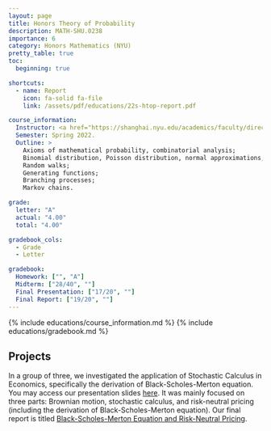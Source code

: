 ```yaml
---
layout: page
title: Honors Theory of Probability
description: MATH-SHU.0238
importance: 6
category: Honors Mathematics (NYU)
pretty_table: true
toc:
  beginning: true

shortcuts:
  - name: Report
    icon: fa-solid fa-file
    link: /assets/pdf/educations/22s-htop-report.pdf

course_information:
  Instructor: <a href="https://shanghai.nyu.edu/academics/faculty/directory/wei-wu">Wei Wu</a>.
  Semester: Spring 2022.
  Outline: >
    Axioms of mathematical probability, combinatorial analysis;
    Binomial distribution, Poisson distribution, normal approximations, random variables, probability distributions;
    Random walks;
    Generating functions;
    Branching processes;
    Markov chains.

grade:
  letter: "A"
  actual: "4.00"
  total: "4.00"

gradebook_cols:
  - Grade
  - Letter

gradebook:
  Homework: ["", "A"]
  Midterm: ["28/40", ""]
  Final Presentation: ["17/20", ""]
  Final Report: ["19/20", ""]
---
```


{% include educations/course_information.md %}
{% include educations/gradebook.md %}

## Projects

In a group of three, we investigated the application of Stochastic Calculus in Economics, specifically the derivation of Black-Scholes-Merton equation. You may access our presentation slides [here](https://drive.google.com/file/d/1eExumARqI2gnmWAmaOGR-H7rrgqHTWSm/view?usp=sharing). It was mainly focused on three parts: Brownian motion, stochastic calculus, and risk-neutral pricing (including the derivation of Black-Scholes-Merton equation). Our final report is titled [Black-Scholes-Merton Equation and Risk-Neutral Pricing](/assets/pdf/educations/22s-htop-report.pdf).

